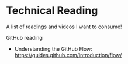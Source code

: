 # Technical Reading
A list of readings and videos I want to consume!


GitHub reading
- Understanding the GitHub Flow: https://guides.github.com/introduction/flow/
